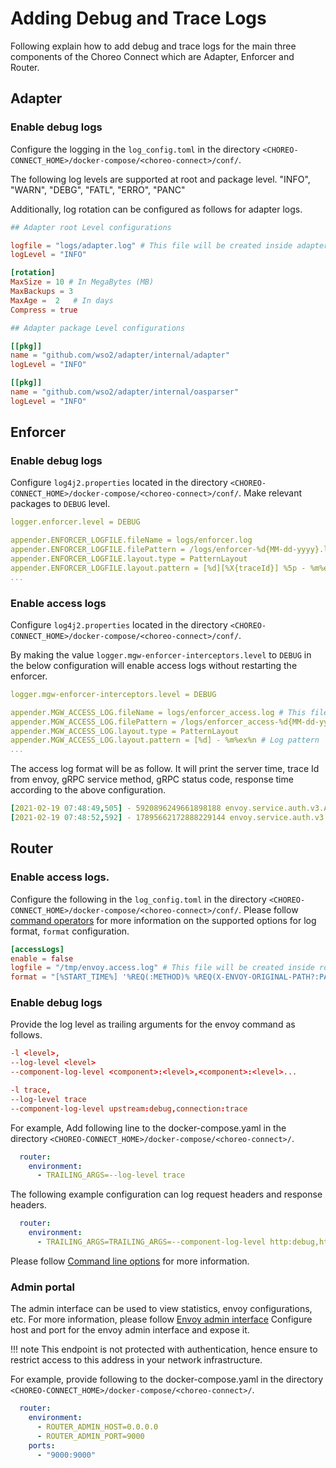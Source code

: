 # Adding Debug and Trace Logs

Following explain how to add debug and trace logs for the main three components of the Choreo Connect which are Adapter, Enforcer and Router.

## Adapter

### Enable debug logs

Configure the logging in the `log_config.toml` in the directory `<CHOREO-CONNECT_HOME>/docker-compose/<choreo-connect>/conf/`.

The following log levels are supported at root and package level. 
"INFO", "WARN", "DEBG", "FATL", "ERRO", "PANC"

Additionally, log rotation can be configured as follows for adapter logs.

```toml
## Adapter root Level configurations

logfile = "logs/adapter.log" # This file will be created inside adapter container.
logLevel = "INFO"

[rotation]
MaxSize = 10 # In MegaBytes (MB)
MaxBackups = 3
MaxAge =  2   # In days
Compress = true

## Adapter package Level configurations

[[pkg]]
name = "github.com/wso2/adapter/internal/adapter"
logLevel = "INFO"

[[pkg]]
name = "github.com/wso2/adapter/internal/oasparser"
logLevel = "INFO"
```

## Enforcer

### Enable debug logs

Configure `log4j2.properties` located in the directory `<CHOREO-CONNECT_HOME>/docker-compose/<choreo-connect>/conf/`.
Make relevant packages to `DEBUG` level.

```yaml
logger.enforcer.level = DEBUG
```

```yaml
appender.ENFORCER_LOGFILE.fileName = logs/enforcer.log
appender.ENFORCER_LOGFILE.filePattern = /logs/enforcer-%d{MM-dd-yyyy}.log
appender.ENFORCER_LOGFILE.layout.type = PatternLayout
appender.ENFORCER_LOGFILE.layout.pattern = [%d][%X{traceId}] %5p - %m%ex%n
...
```

### Enable access logs

Configure `log4j2.properties` located in the directory `<CHOREO-CONNECT_HOME>/docker-compose/<choreo-connect>/conf/`.

By making the value `logger.mgw-enforcer-interceptors.level` to `DEBUG` in the below configuration will enable access logs without restarting the enforcer.

```yaml
logger.mgw-enforcer-interceptors.level = DEBUG
```

```yaml
appender.MGW_ACCESS_LOG.fileName = logs/enforcer_access.log # This file will be created inside enforcer container.
appender.MGW_ACCESS_LOG.filePattern = /logs/enforcer_access-%d{MM-dd-yyyy}.log
appender.MGW_ACCESS_LOG.layout.type = PatternLayout
appender.MGW_ACCESS_LOG.layout.pattern = [%d] - %m%ex%n # Log pattern
...
```

The access log format will be as follow. It will print the server time, trace Id from envoy, gRPC service method, gRPC status code, response time according to the above configuration.

```yaml
[2021-02-19 07:48:49,505] - 5920896249661898188 envoy.service.auth.v3.Authorization/Check 16 34
[2021-02-19 07:48:52,592] - 17895662172888229144 envoy.service.auth.v3.Authorization/Check 16 7
```

## Router

### Enable access logs.

Configure the following in the `log_config.toml` in the directory `<CHOREO-CONNECT_HOME>/docker-compose/<choreo-connect>/conf/`.
Please follow [command operators]({{envoy_path}}/configuration/observability/access_log/usage#command-operators) for more information on the supported options for log format, `format` configuration.  

```toml
[accessLogs]
enable = false
logfile = "/tmp/envoy.access.log" # This file will be created inside router container.
format = "[%START_TIME%] '%REQ(:METHOD)% %REQ(X-ENVOY-ORIGINAL-PATH?:PATH)% %PROTOCOL%' %RESPONSE_CODE% %RESPONSE_FLAGS% %BYTES_RECEIVED% %BYTES_SENT% %DURATION% %RESP(X-ENVOY-UPSTREAM-SERVICE-TIME)% '%REQ(X-FORWARDED-FOR)%' '%REQ(USER-AGENT)%' '%REQ(X-REQUEST-ID)%' '%REQ(:AUTHORITY)%' '%UPSTREAM_HOST%'\n"
```

### Enable debug logs

Provide the log level as trailing arguments for the envoy command as follows.

```toml tab="Format"
-l <level>, 
--log-level <level>
--component-log-level <component>:<level>,<component>:<level>...
```

```toml tab="Example"
-l trace, 
--log-level trace
--component-log-level upstream:debug,connection:trace
```

For example, Add following line to the docker-compose.yaml in the directory `<CHOREO-CONNECT_HOME>/docker-compose/<choreo-connect>/`. 

```yaml
  router:
    environment:
      - TRAILING_ARGS=--log-level trace
```
The following example configuration can log request headers and response headers.

```yaml
  router:
    environment:
      - TRAILING_ARGS=TRAILING_ARGS=--component-log-level http:debug,http2:debug,conn_handler:debug
```
Please follow [Command line options]({{envoy_path}}/operations/cli) for more information.

### Admin portal

The admin interface can be used to view statistics, envoy configurations, etc. For more information, please follow [Envoy admin interface]({{envoy_path}}/start/quick-start/admin)
Configure host and port for the envoy admin interface and expose it.

!!! note
    This endpoint is not protected with authentication, hence ensure to restrict access to this address in your network infrastructure.   

For example, provide following to the docker-compose.yaml in the directory `<CHOREO-CONNECT_HOME>/docker-compose/<choreo-connect>/`.

```yaml
  router:
    environment:
      - ROUTER_ADMIN_HOST=0.0.0.0
      - ROUTER_ADMIN_PORT=9000
    ports:
      - "9000:9000"  
```
